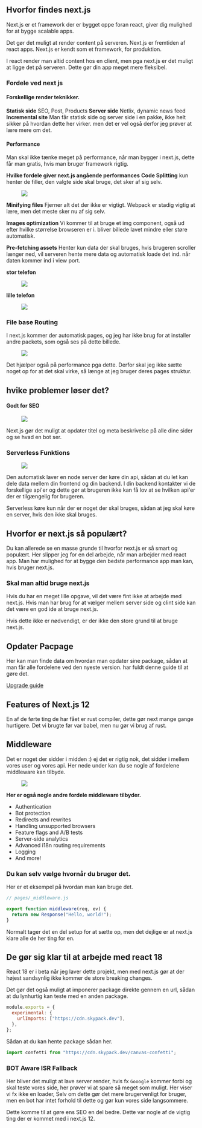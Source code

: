 ## Hvorfor findes next.js

Next.js er et framework der er bygget oppe foran react, giver dig mulighed for at bygge scalable apps.

Det gør det muligt at render content på serveren.
Next.js er fremtiden af react apps.
Next.js er kendt som et framework, for produktion.

I react render man altid content hos en client, men pga next.js er det muligt at ligge det på serveren. Dette gør din app meget mere fleksibel.

### Fordele ved next js

#### Forskellige render teknikker.

**Statisk side**
SEO, Post, Products
**Server side**
Netlix, dynamic news feed
**Incremental site**
Man får statisk side og server side i en pakke, ikke helt sikker på hvordan dette her virker. men det er vel også derfor jeg prøver at lære mere om det.

#### Performance

Man skal ikke tænke meget på performance, når man bygger i next.js, dette får man gratis, hvis man bruger framework rigtig.

**Hvilke fordele giver next.js angående performances**
**Code Splitting**
kun henter de filler, den valgte side skal bruge, det sker af sig selv.

<figure><img src="README-Images/Performance.png"></figure>

**Minifying files**
Fjerner alt det der ikke er vigtigt.
Webpack er stadig vigtig at lære, men det meste sker nu af sig selv.

**Images optimization**
Vi kommer til at bruge et img component, også ud efter hvilke størrelse browseren er i. bliver billede lavet mindre eller støre automatisk.

**Pre-fetching assets**
Henter kun data der skal bruges, hvis brugeren scroller længer ned, vil serveren hente mere data og automatisk loade det ind. når daten kommer ind i view port.

**stor telefon**

<figure><img src="README-Images/BigPhone.png"></figure>

**lille telefon**

<figure><img src="README-Images/SmallPhone.png"></figure>

### File base Routing

I next.js kommer der automatisk pages, og jeg har ikke brug for at installer andre packets, som også ses på dette billede.

<figure><img src="README-Images/FileBaseRouting.png"></figure>

Det hjælper også på performance pga dette. Derfor skal jeg ikke sætte noget op for at det skal virke, så længe at jeg bruger deres pages struktur.

## hvike problemer løser det?

#### Godt for SEO

<figure><img src="README-Images/SEO.png"></figure>

Next.js gør det muligt at opdater titel og meta beskrivelse på alle dine sider og se hvad en bot ser.

### Serverless Funktions

<figure><img src="README-Images/ServerlessFunctions.png"></figure>

Den automatisk laver en node server der køre din api, sådan at du let kan dele data mellem din frontend og din backend.
I din backend kontakter vi de forskellige api'er og dette gør at brugeren ikke kan få lov at se hvilken api'er der er tilgængelig for brugeren.

Serverless køre kun når der er noget der skal bruges, sådan at jeg skal køre en server, hvis den ikke skal bruges.

## Hvorfor er next.js så populært?

Du kan allerede se en masse grunde til hvorfor next.js er så smart og populært. Her slipper jeg for en del arbejde, når man arbejder med react app.
Man har mulighed for at bygge den bedste performance app man kan, hvis bruger next.js.

### Skal man altid bruge next.js

Hvis du har en meget lille opgave, vil det være fint ikke at arbejde med next.js. Hvis man har brug for at vælger mellem server side og clint side kan det være en god ide at bruge next.js.

Hvis dette ikke er nødvendigt, er der ikke den store grund til at bruge next.js.

## Opdater Pacpage

Her kan man finde data om hvordan man opdater sine package, sådan at man får alle fordelene ved den nyeste version.
har fuldt denne guide til at gøre det.

<a href="https://nextjs.org/docs/upgrading" >Upgrade guide </a>

## Features of Next.js 12

En af de førte ting de har fået er rust compiler, dette gør next mange gange hurtigere.
Det vi brugte før var babel, men nu gør vi brug af rust.

## Middleware

Det er noget der sidder i midden :) ej det er rigtig nok, det sidder i mellem vores user og vores api.
Her nede under kan du se nogle af fordelene middleware kan tilbyde.

<figure><img src="README-Images/Middleware.png"></figure>

**Her er også nogle andre fordele middleware tilbyder.**

- Authentication
- Bot protection
- Redirects and rewrites
- Handling unsupported browsers
- Feature flags and A/B tests
- Server-side analytics
- Advanced i18n routing requirements
- Logging
- And more!

### Du kan selv vælge hvornår du bruger det.

Her er et eksempel på hvordan man kan bruge det.

```js
// pages/_middleware.js

export function middleware(req, ev) {
  return new Response("Hello, world!");
}
```

Normalt tager det en del setup for at sætte op, men det dejlige er at next.js klare alle de her ting for en.

## De gør sig klar til at arbejde med react 18

React 18 er i beta når jeg laver dette projekt, men med next.js gør at der højest sandsynlig ikke kommer de store breaking changes.

Det gør det også muligt at imponerer package direkte gennem en url, sådan at du lynhurtig kan teste med en anden package.

```js
module.exports = {
  experimental: {
    urlImports: ["https://cdn.skypack.dev"],
  },
};
```

Sådan at du kan hente package sådan her.

```js
import confetti from "https://cdn.skypack.dev/canvas-confetti";
```

### BOT Aware ISR Fallback

Her bliver det muligt at lave server render, hvis fx `Gooogle` kommer forbi og skal teste vores side, her prøver vi at spare så meget som muligt. Her viser vi fx ikke en loader, Selv om dette gør det mere brugervenligt for bruger, men en bot har intet forhold til dette og gør kun vores side langsommere.

Dette komme til at gøre ens SEO en del bedre.
Dette var nogle af de vigtig ting der er kommet med i next.js 12.
